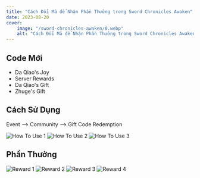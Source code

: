 ```yaml
---
title: "Cách Đổi Mã để Nhận Phần Thưởng trong Sword Chronicles Awaken"
date: 2023-08-20    
cover:
    image: "/sword-chronicles-awaken/0.webp" 
    alt: "Cách Đổi Mã để Nhận Phần Thưởng trong Sword Chronicles Awaken"  
---
```


## Code Mới
- Da Qiao's Joy
- Server Rewards
- Da Qiao's Gift
- Zhuge's Gift

## Cách Sử Dụng

Event --> Community --> Gift Code Redemption

![How To Use 1](/sword-chronicles-awaken/6.webp)
![How To Use 2](/sword-chronicles-awaken/7.webp)
![How To Use 3](/sword-chronicles-awaken/8.webp)

## Phần Thưởng
![Reward 1](/sword-chronicles-awaken/2.webp)
![Reward 2](/sword-chronicles-awaken/3.webp)
![Reward 3](/sword-chronicles-awaken/4.webp)
![Reward 4](/sword-chronicles-awaken/5.webp)

